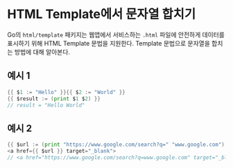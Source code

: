 # HTML Template에서 문자열 합치기

Go의 `html/template` 패키지는 웹앱에서 서비스하는 `.html` 파일에 안전하게 데이터를 표시하기 위해 HTML Template 문법을 지원한다. Template 문법으로 문자열을 합치는 방법에 대해 알아본다.



## 예시 1

```go
{{ $1 := "Hello" }}{{ $2 := "World" }}
{{ $result := (print $1 $2) }} 
// result = "Hello World"
```



## 예시 2

```go
{{ $url := (print "https://www.google.com/search?q=" "www.google.com") }}
<a href={{ $url }} target="_blank">
// <a href="https://www.google.com/search?q=www.google.com" target="_blank">
```







